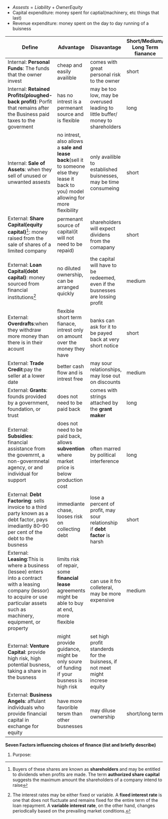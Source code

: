  - $Assests=Liability+OwnerEquity$
 - Capital expenditure: money spent for captial(machinery, etc things that last)
 - Revenue expenditure: money spent on the day to day running of a buisness

| Define | Advantage | Disavantage | Short/Medium/ Long Term fianance |
|--|--|--|--|
| Internal: **Personal Funds**: The funds that the owner invest | cheap and easily availible | comes with great personal risk to the owner | short |
| Internal: **Retained Profits(ploughed-back profit)**: Porfit that remains after the Business paid taxes to the goverment | has no intrest is a permenant source and is flexible |  may be too low, may be overused leading to little buffer/ money to shareholders | long |
| Internal: **Sale of Assets**: when they sell of unused or unwanted assests | no intrest, also allows a **sale and lease back**(sell it to someone else they lease it back to you) model allowing for more flexibility | only availible to established buisnesses, may be time consumeing | short |
| External: **Share Capital(equity capital)**[^1]: money raised from the sale of shares of a limited company | permenant source of capital(it will not need to be repaid) | shareholders will expect dividens from the comapany | short |
| External: **Loan Capital(debt capital)**: money sourced from financial institutions[^2] | no diluted ownership, can be arranged quickly | the capital will have to be redeemed, even if the busnesses are lossing profit | medium |
| External: **Overdrafts**:when they withdraw more money than there is in their acount | flexible short term fianace, intrest only on amount over the money they have | banks can ask for it to be payed back at very short notice | short |
| External: **Trade Credit**:pay the seller at a lower date | better cash flow and is intrest free | may sour relationships, may lose out on discounts | medium |
| External: **Grants**: founds provided by a government, foundation, or trust | does not need to be paid back | comes with strings attached by the **grant maker** | long |
| External: **Subsidies**: financial assistance from the govemrnt, a non-govermnetal agency, or and individual for support | does not need to be paid back, allows **subvention** where market price is below production cost | often marred by political interference | long |
| External: **Debt Factoring**: sells invoice to a third party known as a debt factor, pays imediantly 80–90 per cent of the debt to the busness | immediante chase, looses risk on collecting debt | lose a percent of profit, may sour relationship if **debt factor** is harsh | short |
| External: **Leasing**:This is where a business (lessee) enters into a contract with a leasing company (lessor) to acquire or use particular assets such as machinery, equipment, or property | limits risk of repair, some **financial lease** agreements might be able to buy at end, more flexible | can use it fro colleteral, may be more expensive | medium |
| External: **Venture Capital**: provide high risk, high potential busness, taking a share in the busness | might provide guidance, might be only soure of funding if your busness is high risk | set high profit standerds for the buisness, if not meet might increse equity |  |
| External: **Business Angels**: affulant individuals who provide financial capital in exchange for equity | have more favorible tersm than other busnesses | may diluse ownership | short/long term |

**Seven Factors influencing choices of finance (list and briefly describe)**
1.  Purpose: 


[^1]:Buyers of these shares are known as **shareholders** and may be entitled to dividends when profits are made. The term **authorized share capital** suggests the maximum amount the shareholders of a company intend to raise

[^2]:The interest rates may be either fixed or variable. A **fixed interest rate** is one that does not fluctuate and remains fixed for the entire term of the loan repayment. A **variable interest rate**, on the other hand, changes periodically based on the prevailing market conditions.
<!--stackedit_data:
eyJoaXN0b3J5IjpbLTEzOTQ4MDM1NTgsLTMxODM1NjI5MSwxOD
IzMDkyMDE2LC0zMDM3NDA0NjksLTIwODg3NDY2MTJdfQ==
-->